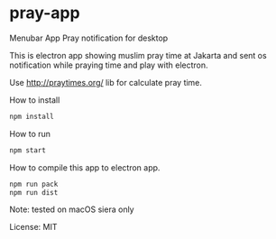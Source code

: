 # pray-app
Menubar App Pray notification for desktop 

This is electron app showing muslim pray time at Jakarta and sent os notification while praying time and play with electron.

Use http://praytimes.org/ lib for calculate pray time.

How to install
```bash
npm install
```

How to run
```bash
npm start
```

How to compile this app to electron app.
```bash
npm run pack
npm run dist
```

Note: tested on macOS siera only

License: MIT
